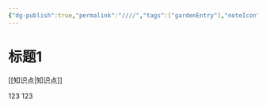 ```yaml
---
{"dg-publish":true,"permalink":"////","tags":["gardenEntry"],"noteIcon":""}
---
```


# 标题1
[[知识点\|知识点]]

123
123